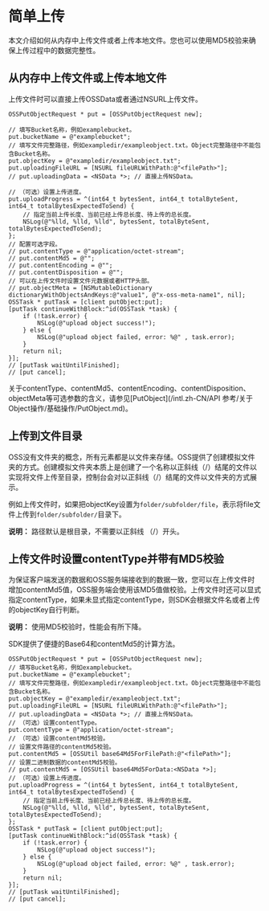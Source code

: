 # 简单上传

本文介绍如何从内存中上传文件或者上传本地文件。您也可以使用MD5校验来确保上传过程中的数据完整性。

## 从内存中上传文件或上传本地文件

上传文件时可以直接上传OSSData或者通过NSURL上传文件。

```
OSSPutObjectRequest * put = [OSSPutObjectRequest new];

// 填写Bucket名称，例如examplebucket。
put.bucketName = @"examplebucket";
// 填写文件完整路径，例如exampledir/exampleobject.txt。Object完整路径中不能包含Bucket名称。
put.objectKey = @"exampledir/exampleobject.txt";
put.uploadingFileURL = [NSURL fileURLWithPath:@"<filePath>"];
// put.uploadingData = <NSData *>; // 直接上传NSData。

// （可选）设置上传进度。
put.uploadProgress = ^(int64_t bytesSent, int64_t totalByteSent, int64_t totalBytesExpectedToSend) {
    // 指定当前上传长度、当前已经上传总长度、待上传的总长度。
    NSLog(@"%lld, %lld, %lld", bytesSent, totalByteSent, totalBytesExpectedToSend);
};
// 配置可选字段。
// put.contentType = @"application/octet-stream";
// put.contentMd5 = @"";
// put.contentEncoding = @"";
// put.contentDisposition = @"";
// 可以在上传文件时设置文件元数据或者HTTP头部。
// put.objectMeta = [NSMutableDictionary dictionaryWithObjectsAndKeys:@"value1", @"x-oss-meta-name1", nil]; 
OSSTask * putTask = [client putObject:put];
[putTask continueWithBlock:^id(OSSTask *task) {
    if (!task.error) {
        NSLog(@"upload object success!");
    } else {
        NSLog(@"upload object failed, error: %@" , task.error);
    }
    return nil;
}];
// [putTask waitUntilFinished];
// [put cancel];
```

关于contentType、contentMd5、contentEncoding、contentDisposition、objectMeta等可选参数的含义，请参见[PutObject](/intl.zh-CN/API 参考/关于Object操作/基础操作/PutObject.md)。

## 上传到文件目录

OSS没有文件夹的概念，所有元素都是以文件来存储。OSS提供了创建模拟文件夹的方式。创建模拟文件夹本质上是创建了一个名称以正斜线（/）结尾的文件以实现将文件上传至目录，控制台会对以正斜线（/）结尾的文件以文件夹的方式展示。

例如上传文件时，如果把objectKey设置为`folder/subfolder/file`，表示将file文件上传到`folder/subfolder/`目录下。

**说明：** 路径默认是根目录，不需要以正斜线 （/）开头。

## 上传文件时设置contentType并带有MD5校验

为保证客户端发送的数据和OSS服务端接收到的数据一致，您可以在上传文件时增加contentMd5值，OSS服务端会使用该MD5值做校验。上传文件时还可以显式指定contentType，如果未显式指定contentType，则SDK会根据文件名或者上传的objectKey自行判断。

**说明：** 使用MD5校验时，性能会有所下降。

SDK提供了便捷的Base64和contentMd5的计算方法。

```
OSSPutObjectRequest * put = [OSSPutObjectRequest new];
// 填写Bucket名称，例如examplebucket。
put.bucketName = @"examplebucket";
// 填写文件完整路径，例如exampledir/exampleobject.txt。Object完整路径中不能包含Bucket名称。
put.objectKey = @"exampledir/exampleobject.txt";
put.uploadingFileURL = [NSURL fileURLWithPath:@"<filePath>"];
// put.uploadingData = <NSData *>; // 直接上传NSData。
// （可选）设置contentType。
put.contentType = @"application/octet-stream";
// （可选）设置contentMd5校验。
// 设置文件路径的contentMd5校验。
put.contentMd5 = [OSSUtil base64Md5ForFilePath:@"<filePath>"]; 
// 设置二进制数据的contentMd5校验。
// put.contentMd5 = [OSSUtil base64Md5ForData:<NSData *>];
// （可选）设置上传进度。
put.uploadProgress = ^(int64_t bytesSent, int64_t totalByteSent, int64_t totalBytesExpectedToSend) {
    // 指定当前上传长度、当前已经上传总长度、待上传的总长度。
    NSLog(@"%lld, %lld, %lld", bytesSent, totalByteSent, totalBytesExpectedToSend);
};
OSSTask * putTask = [client putObject:put];
[putTask continueWithBlock:^id(OSSTask *task) {
    if (!task.error) {
        NSLog(@"upload object success!");
    } else {
        NSLog(@"upload object failed, error: %@" , task.error);
    }
    return nil;
}];
// [putTask waitUntilFinished];
// [put cancel];
```

